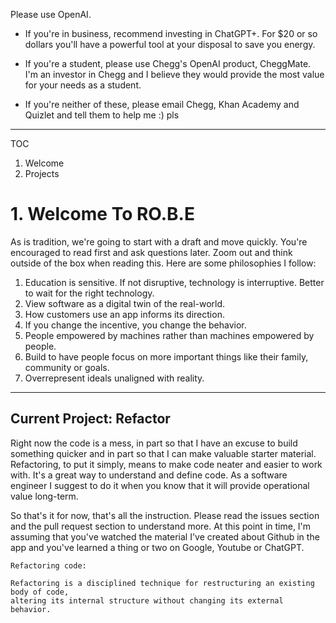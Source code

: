 Please use OpenAI.

- If you're in business, recommend investing in ChatGPT+. For $20 or so dollars you'll have a powerful tool at your disposal to save you energy.
- If you're a student, please use Chegg's OpenAI product, CheggMate. I'm an investor in Chegg and I believe they would provide the most value for your needs as a student.

- If you're neither of these, please email Chegg, Khan Academy and Quizlet and tell them to help me :) pls

---

TOC

1. Welcome
2. Projects

# 1. Welcome To RO.B.E

As is tradition, we're going to start with a draft and move quickly.
You're encouraged to read first and ask questions later. Zoom out and think outside of the box when reading this.
Here are some philosophies I follow:

1. Education is sensitive. If not disruptive, technology is interruptive. Better to wait for the right technology.
2. View software as a digital twin of the real-world.
3. How customers use an app informs its direction.
4. If you change the incentive, you change the behavior.
5. People empowered by machines rather than machines empowered by people.
6. Build to have people focus on more important things like their family, community or goals.
7. Overrepresent ideals unaligned with reality.

---

## Current Project: Refactor

Right now the code is a mess, in part so that I have an excuse to build something quicker and in part so that I can make valuable starter material. Refactoring, to put it simply, means to make code neater and easier to work with. It's a great way to understand and define code. As a software engineer I suggest to do it when you know that it will provide operational value long-term.

So that's it for now, that's all the instruction. Please read the issues section and the pull request section to understand more. At this point in time, I'm assuming that you've watched the material I've created about Github in the app and you've learned a thing or two on Google, Youtube or ChatGPT.

```
Refactoring code:

Refactoring is a disciplined technique for restructuring an existing body of code,
altering its internal structure without changing its external behavior.
```
